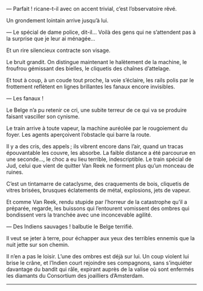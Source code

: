 — Parfait ! ricane-t-il avec on accent trivial, c’est l’observatoire rêvé.

Un grondement lointain arrive jusqu’à lui.

— Le spécial de dame police, dit-il… Voilà des gens qui ne s’attendent pas à la surprise que je leur ai ménagée…

Et un rire silencieux contracte son visage.

Le bruit grandit. On distingue maintenant le halètement de la machine, le froufrou gémissant des bielles, le cliquetis des chaînes d’attelage.

Et tout à coup, à un coude tout proche, la voie s’éclaire, les rails polis
par le frottement reflètent en lignes brillantes les fanaux encore invisibles.

— Les fanaux !

Le Belge n’a pu retenir ce cri, une subite terreur de ce qui va se produire
faisant vasciller son cynisme.

Le train arrive à toute vapeur, la machine auréolée par le rougoiement
du foyer. Les agents aperçoivent l’obstacle qui barre la route.

Il y a des cris, des appels ; ils vibrent encore dans l’air, quand un
tracas épouvantable les couvre, les absorbe. La faible distance a été parcourue en une seconde…, le choc a eu lieu terrible, indescriptible. Le train spécial de Jud, celui que vient de quitter Van Reek ne forment plus qu’un monceau de ruines.

C’est un tintamarre de cataclysme, des craquements de bois, cliquetis de
vitres brisées, brusques éclatements de métal, explosions, jets de vapeur.

Et comme Van Reek, rendu stupide par l’horreur de la catastrophe qu’il a préparée, regarde, les buissons qui l’entourent vomissent des ombres qui
bondissent vers la tranchée avec une inconcevable agilité.

— Des Indiens sauvages ! balbutie le Belge terrifié.

Il veut se jeter à terre, pour échapper aux yeux des terribles ennemis que la nuit jette sur son chemin.

Il n’en a pas le loisir. L’une des ombres est déjà sur lui. Un coup
violent lui brise le crâne, et l’Indien court rejoindre ses compagnons, sans
s’inquiéter davantage du bandit qui râle, expirant auprès de la valise où
sont enfermés les diamants du Consortium des joailliers d’Amsterdam.

-----

